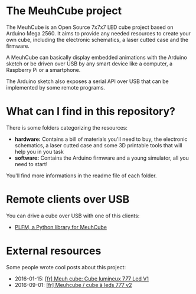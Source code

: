 # The MeuhCube project

The MeuhCube is an Open Source 7x7x7 LED cube project based on Arduino Mega 2560. It aims to provide any needed resources to create your own cube, including the electronic schematics, a laser cutted case and the firmware.

A MeuhCube can basically display embedded animations with the Arduino sketch or be driven over USB by any smart device like a computer, a Raspberry Pi or a smartphone.

The Arduino sketch also exposes a serial API over USB that can be implemented by some remote programs.

# What can I find in this repository?

There is some folders categorizing the resources:

  * **hardware:** Contains a bill of materials you'll need to buy, the electronic schematics, a laser cutted case and some 3D printable tools that will help you in you task
  * **software:** Contains the Arduino firmware and a young simulator, all you need to start!

You'll find more informations in the readme file of each folder.

# Remote clients over USB

You can drive a cube over USB with one of this clients:

  * [PLFM, a Python library for MeuhCube](https://gitlab.com/influencepc/Python-library-for-MeuhCube)

# External resources

Some people wrote cool posts about this project:

  * 2016-01-15: [[fr] Meuh cube: Cube lumineux 7*7*7 Led V1](https://fablab.ledome.info/#!/projects/cube-lumineux-7-7-7-led)
  * 2016-09-01: [[fr] Meuhcube / cube à leds 7*7*7 v2](https://fablab.ledome.info/#!/projects/cube-lumineux-7-7-7-led-v2)